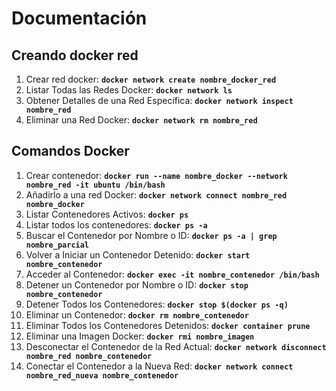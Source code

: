 # Documentación

## Creando docker red

1. Crear red docker: **`docker network create nombre_docker_red`**
2. Listar Todas las Redes Docker: **`docker network ls`**
3. Obtener Detalles de una Red Específica: **`docker network inspect nombre_red`**
4. Eliminar una Red Docker: **`docker network rm nombre_red`**

## Comandos Docker

1. Crear contenedor: **`docker run --name nombre_docker --network nombre_red -it ubuntu /bin/bash`**
2. Añadirlo a una red Docker: **`docker network connect nombre_red nombre_docker`**
3. Listar Contenedores Activos: **`docker ps`**
4. Listar todos los contenedores: **`docker ps -a`**
5. Buscar el Contenedor por Nombre o ID: **`docker ps -a | grep nombre_parcial`**
6. Volver a Iniciar un Contenedor Detenido: **`docker start nombre_contenedor`**
7. Acceder al Contenedor: **`docker exec -it nombre_contenedor /bin/bash`**
8. Detener un Contenedor por Nombre o ID: **`docker stop nombre_contenedor`**
9. Detener Todos los Contenedores: **`docker stop $(docker ps -q)`**
10. Eliminar un Contenedor: **`docker rm nombre_contenedor`**
11. Eliminar Todos los Contenedores Detenidos: **`docker container prune`**
12. Eliminar una Imagen Docker: **`docker rmi nombre_imagen`**
13. Desconectar el Contenedor de la Red Actual: **`docker network disconnect nombre_red nombre_contenedor`**
14. Conectar el Contenedor a la Nueva Red: **`docker network connect nombre_red_nueva nombre_contenedor`**
